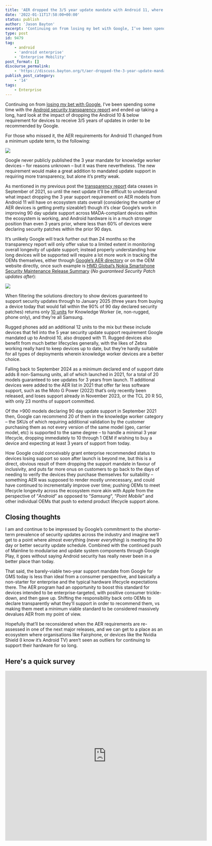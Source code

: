 ```yaml
---
title: 'AER dropped the 3/5 year update mandate with Android 11, where are we now?'
date: '2022-01-11T17:58:00+00:00'
status: publish
author: 'Jason Bayton'
excerpt: 'Continuing on from losing my bet with Google, I’ve been spending some time with the Android security transparency report and ended up taking a long, hard look at the impact of dropping the Android 10 & below requirement for devices to receive 3/5 years of updates in order to be recommended by Google.'
type: post
id: 9479
tag:
    - android
    - 'android enterprise'
    - 'Enterprise Mobility'
post_format: []
discourse_permalink:
    - 'https://discuss.bayton.org/t/aer-dropped-the-3-year-update-mandate-with-android-11-where-are-we-now/414'
publish_post_category:
    - '14'
tags:
    - Enterprise
---
```

Continuing on from [losing my bet with Google](/2022/01/i-made-a-bet-with-google-and-lost/), I’ve been spending some time with the [Android security transparency report](https://transparencyreport.google.com/android-security/device-platform-safety?device_security_update=filter%20key:1&lu=device_security_update) and ended up taking a long, hard look at the impact of dropping the Android 10 &amp; below requirement for devices to receive 3/5 years of updates in order to be recommended by Google.

For those who missed it, the AER requirements for Android 11 changed from a minimum update term, to the following:

![](https://r2_worker.bayton.workers.dev/uploads/2022/01/image-2.png)

Google never publicly published the 3 year mandate for knowledge worker devices – for reasons unknown – but it was there nevertheless. The new requirement would make a great addition to mandated update support in requiring more transparency, but alone it’s pretty weak.

As mentioned in my previous post the [transparency report](https://transparencyreport.google.com/android-security/device-platform-safety?device_security_update=filter%20key:1&lu=device_security_update) data ceases in September of 2021, so until the next update it’ll be difficult to understand what impact dropping the 3 year support requirement on AER models from Android 11 will have on ecosystem stats overall (considering the number of AER devices is getting pretty sizeable!) though it’s clear Google’s work in improving 90 day update support across MADA-compliant devices within the ecosystem is working, and Android hardware is in a much stronger position than even 3 years prior, where less than 60% of devices were declaring security patches within the prior 90 days.

It’s unlikely Google will track further out than 24 months so the transparency report will only offer value to a limited extent in monitoring overall longevity of update support; instead properly understanding how long devices will be supported will require a lot more work in tracking the OEMs themselves, either through [Google’s AER directory](https://androidenterprisepartners.withgoogle.com/devices/#) or on the OEM website directly, once such example is [HMD Global’s Nokia Smartphone Security Maintenance Release Summary](https://www.nokia.com/phones/en_int/security-updates) (*No guaranteed Security Patch updates after*):

![](https://r2_worker.bayton.workers.dev/uploads/2022/01/image-1.png)

When filtering the solutions directory to show devices guaranteed to support security updates through to January 2025 (three years from buying a device today that would fall within the 90% of 90 day declared security patches) returns only [10 units](https://androidenterprisepartners.withgoogle.com/devices/#!?device_type=phone&device_categories=knowledge_worker&smrDate=2025-01-28T00:00:00.000Z) for Knowledge Worker (ie, non-rugged, phone only), and they’re all Samsung.

Rugged phones add an additional 12 units to the mix but these include devices that fell into the 5 year security update support requirement Google mandated up to Android 10, also dropped with 11. Rugged devices also benefit from much better lifecycles generally, with the likes of Zebra working really hard to keep devices up to date, but they’re hardly suitable for all types of deployments wherein knowledge worker devices are a better choice.

Falling back to September 2024 as a minimum declared end of support date adds 8 non-Samsung units, all of which launched in 2021, for a total of 20 models guaranteed to see updates for 3 years from launch. 11 additional devices were added to the AER list in 2021 that offer far less software support, such as the Moto G Power (2022) that’s only recently been released, and loses support already in November 2023, or the TCL 20 R 5G, with only 23 months of support committed.

Of the &gt;900 models declaring 90 day update support in September 2021 then, Google can recommend 20 of them in the knowledge worker category – the SKUs of which requiring additional validation by the customer purchasing them as not every version of the same model (geo, carrier model, etc) is supported to the same degree – to handle a minimal 3 year lifecycle, dropping immediately to 10 through 1 OEM if wishing to buy a device and expecting at least 3 years of support from today.

How Google could conceivably grant enterprise recommended status to devices losing support so soon after launch is beyond me, but this is a direct, obvious result of them dropping the support mandate in favour of inclusivity, and puts far more onus on customers to go back to the days of needing to verify the devices they purchase themselves for suitability – something AER was supposed to render mostly unnecessary, and could have continued to incrementally improve over time; pushing OEMs to meet lifecycle longevity across the ecosystem more akin with Apple from the perspective of “*Android*” as opposed to “*Samsung*“, “*Point Mobile*” and other individual OEMs that push to extend product lifecycle support alone.

Closing thoughts
----------------

I am and continue to be impressed by Google’s commitment to the shorter-term prevalence of security updates across the industry and imagine we’ll get to a point where almost everything (never *everything*) is meeting the 90 day or better security update schedule. Combined with the continued push of Mainline to modularise and update system components through Google Play, it goes without saying Android security has really never been in a better place than today.

That said, the barely-viable two-year support mandate from Google for GMS today is less than ideal from a consumer perspective, and basically a non-starter for enterprise and the typical hardware lifecycle expectations there. The AER program had an opportunity to boost this standard for devices intended to be enterprise-targeted, with positive consumer trickle-down, and then gave up. Shifting the responsibility back onto OEMs to declare transparently what they’ll support in order to recommend them, vs making them meet a minimum viable standard to be considered massively devalues AER from my point of view.

Hopefully that’ll be reconsidered when the AER requirements are re-assessed in one of the next major releases, and we can get to a place as an ecosystem where organisations like Fairphone, or devices like the Nvidia Shield (I know it’s Android TV) aren’t seen as outliers for continuing to support their hardware for so long.

Here's a quick survey
---------------------

<iframe frameborder="0" height="538" loading="lazy" marginheight="0" marginwidth="0" src="https://docs.google.com/forms/d/e/1FAIpQLSdHZpLZ1FOHcry610YhbffpTD7tjV3sX_gia1LpQnVwRC2hnw/viewform?embedded=true" width="640">Loading…</iframe>